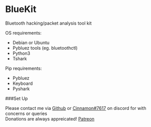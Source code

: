 # BlueKit

Bluetooth hacking/packet analysis tool kit

OS requirements:  
* Debian or Ubuntu
* Pybluez tools (eg. bluetoothctl)
* Python3
* Tshark

Pip requirements:  
* Pybluez 
* Keyboard
* Pyshark

###Set Up


Please contact me via [Github](https://github.com/Cinnamon1212/) or [Cinnamon#7617](https://discord.com/users/292382410530750466/) on discord for with concerns or queries  
Donations are always appreicated! [Patreon](https://www.patreon.com/cinnamon1212)
